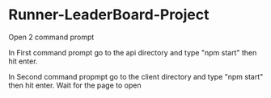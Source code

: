 # Runner-LeaderBoard-Project
Open 2 command prompt

In First command prompt go to the api directory and type "npm start" then hit enter.

In Second command propmpt go to the client directory and type "npm start" then hit enter. Wait for the page to open
